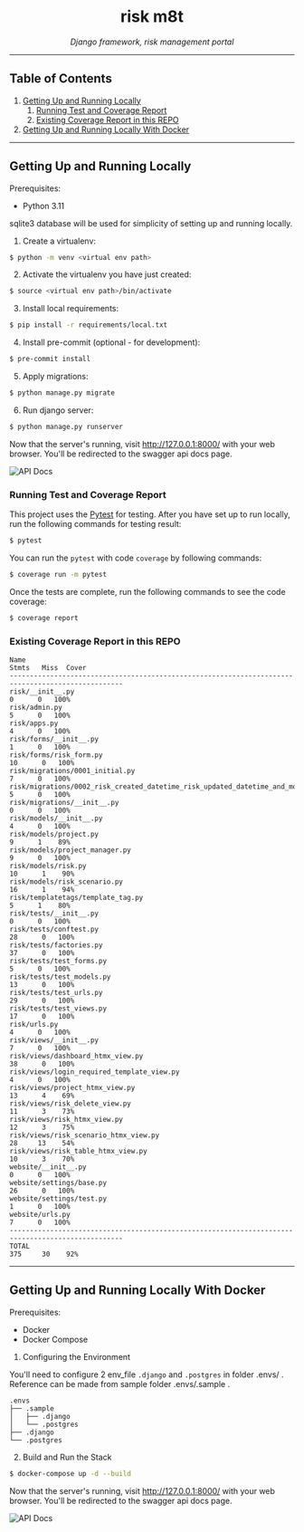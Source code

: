 <h1 align="center">risk m8t</h1>
<p align="center">
    <em>Django framework, risk management portal</em>
</p>

---

## Table of Contents
1. [Getting Up and Running Locally](#getting-up-and-running-locally)
   1. [Running Test and Coverage Report](#running-test-and-coverage-report)
   2. [Existing Coverage Report in this REPO](#existing-coverage-report-in-this-repo)
2. [Getting Up and Running Locally With Docker](#getting-up-and-running-locally-with-docker)

---

## Getting Up and Running Locally

Prerequisites:

- Python 3.11

sqlite3 database will be used for simplicity of setting up and running locally.

1. Create a virtualenv:
```bash
$ python -m venv <virtual env path>
```

2. Activate the virtualenv you have just created:
```bash
$ source <virtual env path>/bin/activate
```

3. Install local requirements:
```bash
$ pip install -r requirements/local.txt
```

4. Install pre-commit (optional - for development):
```bash
$ pre-commit install
```

5. Apply migrations:
```bash
$ python manage.py migrate
```

6. Run django server:
```bash
$ python manage.py runserver
```

Now that the server's running, visit http://127.0.0.1:8000/ with your web browser. You'll be redirected to the swagger
api docs page.

![API Docs](https://mybucketla.s3.ap-southeast-1.amazonaws.com/Screenshot+2023-11-30+at+8.12.54%E2%80%AFAM.png)

### Running Test and Coverage Report

This project uses the [Pytest](https://docs.pytest.org/en/latest/example/simple.html) for testing. After you have set up
to run locally, run the following commands for testing result:

```bash
$ pytest
```

You can run the `pytest` with code `coverage` by following commands:
```bash
$ coverage run -m pytest
```

Once the tests are complete, run the following commands to see the code coverage:
```bash
$ coverage report
```

### Existing Coverage Report in this REPO
```
Name                                                                           Stmts   Miss  Cover
--------------------------------------------------------------------------------------------------
risk/__init__.py                                                                   0      0   100%
risk/admin.py                                                                      5      0   100%
risk/apps.py                                                                       4      0   100%
risk/forms/__init__.py                                                             1      0   100%
risk/forms/risk_form.py                                                           10      0   100%
risk/migrations/0001_initial.py                                                    7      0   100%
risk/migrations/0002_risk_created_datetime_risk_updated_datetime_and_more.py       5      0   100%
risk/migrations/__init__.py                                                        0      0   100%
risk/models/__init__.py                                                            4      0   100%
risk/models/project.py                                                             9      1    89%
risk/models/project_manager.py                                                     9      0   100%
risk/models/risk.py                                                               10      1    90%
risk/models/risk_scenario.py                                                      16      1    94%
risk/templatetags/template_tag.py                                                  5      1    80%
risk/tests/__init__.py                                                             0      0   100%
risk/tests/conftest.py                                                            28      0   100%
risk/tests/factories.py                                                           37      0   100%
risk/tests/test_forms.py                                                           5      0   100%
risk/tests/test_models.py                                                         13      0   100%
risk/tests/test_urls.py                                                           29      0   100%
risk/tests/test_views.py                                                          17      0   100%
risk/urls.py                                                                       4      0   100%
risk/views/__init__.py                                                             7      0   100%
risk/views/dashboard_htmx_view.py                                                 38      0   100%
risk/views/login_required_template_view.py                                         4      0   100%
risk/views/project_htmx_view.py                                                   13      4    69%
risk/views/risk_delete_view.py                                                    11      3    73%
risk/views/risk_htmx_view.py                                                      12      3    75%
risk/views/risk_scenario_htmx_view.py                                             28     13    54%
risk/views/risk_table_htmx_view.py                                                10      3    70%
website/__init__.py                                                                0      0   100%
website/settings/base.py                                                          26      0   100%
website/settings/test.py                                                           1      0   100%
website/urls.py                                                                    7      0   100%
--------------------------------------------------------------------------------------------------
TOTAL                                                                            375     30    92%
```

---

## Getting Up and Running Locally With Docker

Prerequisites:

- Docker
- Docker Compose

1. Configuring the Environment

You'll need to configure 2 env_file `.django` and `.postgres` in folder .envs/ . Reference can be made from sample folder .envs/.sample .
```
.envs
├── .sample
│   ├── .django
│   └── .postgres
├── .django
└── .postgres
```

2. Build and Run the Stack
```bash
$ docker-compose up -d --build
```

Now that the server's running, visit http://127.0.0.1:8000/ with your web browser. You'll be redirected to the swagger
api docs page.

![API Docs](https://mybucketla.s3.ap-southeast-1.amazonaws.com/Screenshot+2023-11-30+at+8.12.54%E2%80%AFAM.png)

